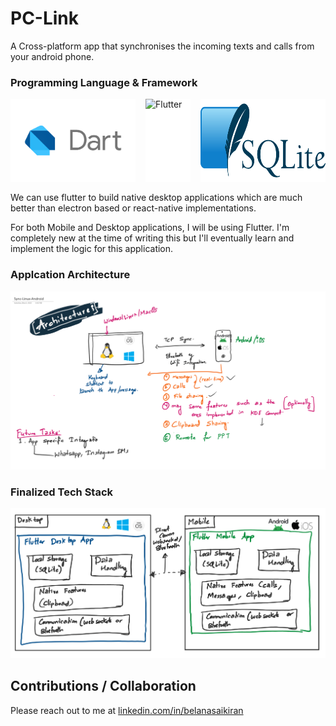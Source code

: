 # PC-Link
A Cross-platform app that synchronises the incoming texts and calls from your android phone. 


### Programming Language & Framework

<div style="display: flex; gap: 16px; margin-bottom: 16px;">
<img src="docs/images/Dart.png"  alt="Dart" width="200px" style="background-color: white" />
<img src="docs/images/flutter.gif"  alt="Flutter" width="200px" style="background-color: white" />
<img src="docs/images/SQLite.png"  alt="SqLite" width="200px" style="background-color: white" />
</div>

We can use flutter to build native desktop applications which are much better than electron based or react-native implementations. 

For both Mobile and Desktop applications, I will be using Flutter. I'm completely new at the time of writing this but I'll eventually learn and implement the logic for this application. 


### Applcation Architecture

![Architecture](./Flow/Architecture.png)

### Finalized Tech Stack

![Tech_Stack](./Flow/TechStack.png)


## Contributions / Collaboration

Please reach out to me at [linkedin.com/in/belanasaikiran](https://www.linkedin.com/in/belanasaikiran)
